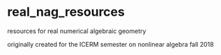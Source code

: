 # real_nag_resources
resources for real numerical algebraic geometry

originally created for the ICERM semester on nonlinear algebra fall 2018
